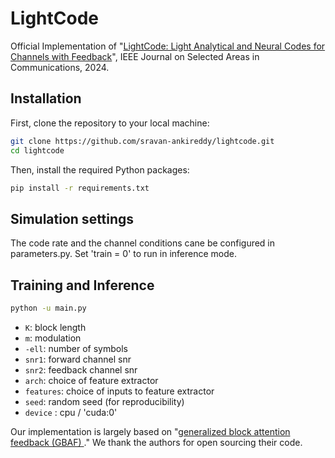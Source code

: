 # LightCode
Official Implementation of "[LightCode: Light Analytical and Neural Codes for Channels with Feedback](https://arxiv.org/pdf/2403.10751)", IEEE Journal on Selected Areas in Communications, 2024.

## Installation

First, clone the repository to your local machine:

```bash
git clone https://github.com/sravan-ankireddy/lightcode.git
cd lightcode
```

Then, install the required Python packages:

```bash
pip install -r requirements.txt
```

## Simulation settings

The code rate and the channel conditions cane be configured in parameters.py. Set 'train = 0' to run in inference mode.

## Training and Inference

```bash
python -u main.py
```

- `K`: block length
- `m`: modulation
- `-ell`: number of symbols
- `snr1`: forward channel snr
- `snr2`: feedback channel snr
- `arch`: choice of feature extractor
- `features`: choice of inputs to feature extractor
- `seed`: random seed (for reproducibility)
- `device` : cpu / 'cuda:0'


Our implementation is largely based on "[generalized block attention feedback (GBAF) ](https://github.com/emre1925/GBAF)." We thank the authors for open sourcing their code. 

